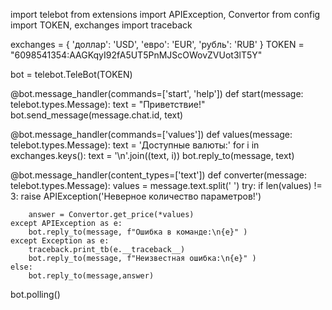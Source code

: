 import telebot
from extensions import APIException, Convertor
from config import TOKEN, exchanges
import traceback

exchanges = {
    'доллар': 'USD',
    'евро': 'EUR',
    'рубль': 'RUB'
}
TOKEN = "6098541354:AAGKqyI92fA5UT5PnMJScOWovZVUot3lT5Y"

bot = telebot.TeleBot(TOKEN)

@bot.message_handler(commands=['start', 'help'])
def start(message: telebot.types.Message):
    text = "Приветствие!"
    bot.send_message(message.chat.id, text)

@bot.message_handler(commands=['values'])
def values(message: telebot.types.Message):
    text = 'Доступные валюты:'
    for i in exchanges.keys():
        text = '\n'.join((text, i))
    bot.reply_to(message, text)

@bot.message_handler(content_types=['text'])
def converter(message: telebot.types.Message):
    values = message.text.split(' ')
    try:
        if len(values) != 3:
            raise APIException('Неверное количество параметров!')
        
        answer = Convertor.get_price(*values)
    except APIException as e:
        bot.reply_to(message, f"Ошибка в команде:\n{e}" )
    except Exception as e:
        traceback.print_tb(e.__traceback__)
        bot.reply_to(message, f"Неизвестная ошибка:\n{e}" )
    else:
        bot.reply_to(message,answer)

bot.polling()
